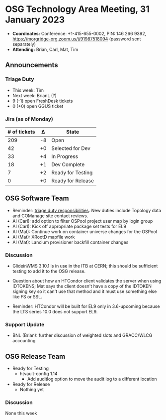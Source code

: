 # OSG Technology Area Meeting, 31 January 2023

-   **Coordinates:** Conference: +1-415-655-0002, PIN: 146 266 9392,
    <https://morgridge-org.zoom.us/j/91987518094> (password sent separately)
-   **Attending:** Brian, Carl, Mat, Tim

## Announcements

### Triage Duty

-   This week: Tim
-   Next week: BrianL (?)
-   9 (-1) open FreshDesk tickets
-   0 (+0) open GGUS ticket

### Jira (as of Monday)

| # of tickets | &Delta; | State             |
|--------------|---------|-------------------|
| 209          | -8      | Open              |
| 42           | +0      | Selected for Dev  |
| 33           | +4      | In Progress       |
| 18           | +1      | Dev Complete      |
| 7            | +2      | Ready for Testing |
| 0            | +0      | Ready for Release |

## OSG Software Team

-   Reminder: [triage duty responsibilities](../../policy/software-support.md#triage-duty).
    New duties include Topology data and COManage site contact reviews.
-   AI (Carl): add option to filter OSPool project user map by login group
-   AI (Carl): Kick off appropriate package set tests for EL9
-   AI (Mat): Continue work on container universe changes for the OSPool
-   AI (Mat): XRootD mapfile work
-   AI (Mat): Lancium provisioner backfill container changes

### Discussion

-   GlideinWMS 3.10.1 is in use in the ITB at CERN; this should be sufficient testing to add it to the OSG release.

-   Question about how an HTCondor client validates the server when using IDTOKENS;
    Mat says the client doesn't have a copy of the IDTOKEN signing key so it can't use that method and it must use something else like FS or SSL.

-   Reminder: HTCondor will be built for EL9 only in 3.6-upcoming because the LTS series 10.0 does not support EL9.

### Support Update

-   BNL (Brian): further discussion of weighted slots and GRACC/WLCG accounting

## OSG Release Team

-   Ready for Testing
    -   htvault-config 1.14
        -   Add auditlog option to move the audit log to a different location
-   Ready for Release
    -   Nothing yet

### Discussion

None this week

